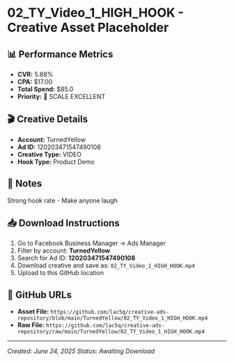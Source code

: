 # 02_TY_Video_1_HIGH_HOOK - Creative Asset Placeholder

## 📊 **Performance Metrics**
- **CVR:** 5.88%
- **CPA:** $17.00
- **Total Spend:** $85.0
- **Priority:** 🥈 SCALE EXCELLENT

## 🎬 **Creative Details**
- **Account:** TurnedYellow
- **Ad ID:** 120203471547490108
- **Creative Type:** VIDEO
- **Hook Type:** Product Demo

## 📝 **Notes**
Strong hook rate - Make anyone laugh

## 📥 **Download Instructions**
1. Go to Facebook Business Manager → Ads Manager
2. Filter by account: **TurnedYellow**
3. Search for Ad ID: **120203471547490108**
4. Download creative and save as: `02_TY_Video_1_HIGH_HOOK.mp4`
5. Upload to this GitHub location

## 🔗 **GitHub URLs**
- **Asset File:** `https://github.com/lac5q/creative-ads-repository/blob/main/TurnedYellow/02_TY_Video_1_HIGH_HOOK.mp4`
- **Raw File:** `https://github.com/lac5q/creative-ads-repository/raw/main/TurnedYellow/02_TY_Video_1_HIGH_HOOK.mp4`

---
*Created: June 24, 2025*
*Status: Awaiting Download*
